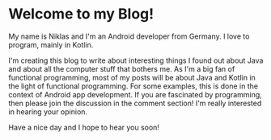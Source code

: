 # Welcome to my Blog!

My name is Niklas and I'm an Android developer from Germany. I love to program, mainly in Kotlin.

I'm creating this blog to write about interesting things I found out about Java and about all the computer stuff that bothers me. As I'm a big fan of functional programming, most of my posts will be about Java and Kotlin in the light of functional programming. For some examples, this is done in the context of Android app development.
If you are fascinated by programming, then please join the discussion in the comment section! I'm really interested in hearing your opinion.  

Have a nice day and I hope to hear you soon!
